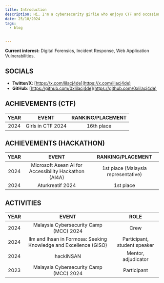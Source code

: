 ```yaml
---
title: Introduction
description: Hi, I'm a cybersecurity girlie who enjoys CTF and occasionally joins hackathons and English debates (Asean Parliamentary).
date: 25/10/2024
tags:
  - blog

  
---
```


**Current interest:** Digital Forensics, Incident Response, Web Application Vulnerabilities.

## SOCIALS
- **Twitter/X**: [https://x.com/lilacj4de](https://x.com/lilacj4de)
- **GitHub**: [https://github.com/0xlilacj4de](https://github.com/0xlilacj4de)

## ACHIEVEMENTS (CTF)

| YEAR | EVENT            | RANKING/PLACEMENT |
|:----:|:----------------:|:-----------------:|
| 2024 | Girls in CTF 2024| 16th place        |

## ACHIEVEMENTS (HACKATHON)

| YEAR | EVENT                                                | RANKING/PLACEMENT            |
|:----:|:----------------------------------------------------:|:----------------------------:|
| 2024 | Microsoft Asean AI for Accessibility Hackathon (AI4A)| 1st place (Malaysia representative) |
| 2024 | Aturkreatif 2024                                     | 1st place                    |

## ACTIVITIES

| YEAR | EVENT                                                   | ROLE                    |
|:----:|:-------------------------------------------------------:|:-----------------------:|
| 2024 | Malaysia Cybersecurity Camp (MCC) 2024                  | Crew                    |
| 2024 | Ilm and Ihsan in Formosa: Seeking Knowledge and Excellence (GISO) | Participant, student speaker |
| 2024 | hackINSAN                                               | Mentor, adjudicator     |
| 2023 | Malaysia Cybersecurity Camp (MCC) 2024                  | Participant             |



